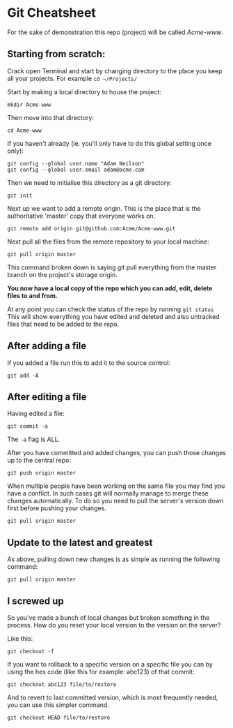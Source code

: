# Git Cheatsheet

For the sake of demonstration this repo (project) will be called *Acme-www*.

## Starting from scratch:

Crack open Terminal and start by changing directory to the place you keep all your projects. For example `cd ~/Projects/`

Start by making a local directory to house the project:

`mkdir Acme-www`

Then move into that directory:

`cd Acme-www`

If you haven't already (ie. you'll only have to do this global setting once only):

    git config --global user.name "Adam Neilson"
    git config --global user.email adam@acme.com

Then we need to initialise this directory as a git directory:

    git init
    
Next up we want to add a remote origin. This is the place that is the authoritative 'master' copy that everyone works on.

    git remote add origin git@github.com:Acme/Acme-www.git

Next pull all the files from the remote repository to your local machine:

    git pull origin master

This command broken down is saying git pull everything from the master branch on the project's storage origin.

**You now have a local copy of the repo which you can add, edit, delete files to and from.**

At any point you can check the status of the repo by running `git status` This will show everything you have edited and deleted and also untracked files that need to be added to the repo.

## After adding a file
If you added a file run this to add it to the source control:

    git add -A

## After editing a file


Having edited a file:

    git commit -a
    
The `-a` flag is ALL.

After you have committed and added changes, you can push those changes up to the central repo:

    git push origin master

When multiple people have been working on the same file you may find you have a conflict. In such cases git will normally manage to merge these changes automatically. To do so you need to pull the server's version down first before pushing your changes.

    git pull origin master

## Update to the latest and greatest
As above, pulling down new changes is as simple as running the following command:

    git pull origin master
    
## I screwed up

So you've made a bunch of local changes but broken something in the process. How do you reset your local version to the version on the server?

Like this:

    git checkout -f

If you want to rollback to a specific version on a specific file you can by using the hex code (like this for example: abc123) of that commit:

    git checkout abc123 file/to/restore


And to revert to last committed version, which is most frequently needed, you can use this simpler command.

    git checkout HEAD file/to/restore
